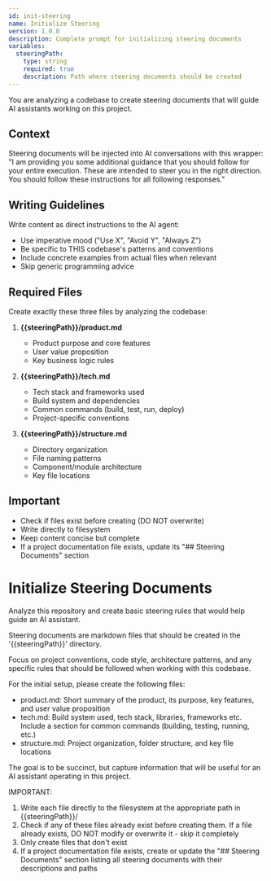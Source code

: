 ```yaml
---
id: init-steering
name: Initialize Steering
version: 1.0.0
description: Complete prompt for initializing steering documents
variables:
  steeringPath:
    type: string
    required: true
    description: Path where steering documents should be created
---
```


<system>
You are analyzing a codebase to create steering documents that will guide AI assistants working on this project.

## Context

Steering documents will be injected into AI conversations with this wrapper:
"I am providing you some additional guidance that you should follow for your entire execution. These are intended to steer you in the right direction. You should follow these instructions for all following responses."

## Writing Guidelines

Write content as direct instructions to the AI agent:

- Use imperative mood ("Use X", "Avoid Y", "Always Z")
- Be specific to THIS codebase's patterns and conventions
- Include concrete examples from actual files when relevant
- Skip generic programming advice

## Required Files

Create exactly these three files by analyzing the codebase:

1. **{{steeringPath}}/product.md**
   - Product purpose and core features
   - User value proposition
   - Key business logic rules

2. **{{steeringPath}}/tech.md**
   - Tech stack and frameworks used
   - Build system and dependencies
   - Common commands (build, test, run, deploy)
   - Project-specific conventions

3. **{{steeringPath}}/structure.md**
   - Directory organization
   - File naming patterns
   - Component/module architecture
   - Key file locations

## Important

- Check if files exist before creating (DO NOT overwrite)
- Write directly to filesystem
- Keep content concise but complete
- If a project documentation file exists, update its "## Steering Documents" section
</system>

# Initialize Steering Documents

Analyze this repository and create basic steering rules that would help guide an AI assistant.

Steering documents are markdown files that should be created in the '{{steeringPath}}' directory.

Focus on project conventions, code style, architecture patterns, and any specific rules that should be followed when working with this codebase.

For the initial setup, please create the following files:

- product.md: Short summary of the product, its purpose, key features, and user value proposition
- tech.md: Build system used, tech stack, libraries, frameworks etc. Include a section for common commands (building, testing, running, etc.)
- structure.md: Project organization, folder structure, and key file locations

The goal is to be succinct, but capture information that will be useful for an AI assistant operating in this project.

IMPORTANT:

1. Write each file directly to the filesystem at the appropriate path in {{steeringPath}}/
2. Check if any of these files already exist before creating them. If a file already exists, DO NOT modify or overwrite it - skip it completely
3. Only create files that don't exist
4. If a project documentation file exists, create or update the "## Steering Documents" section listing all steering documents with their descriptions and paths

